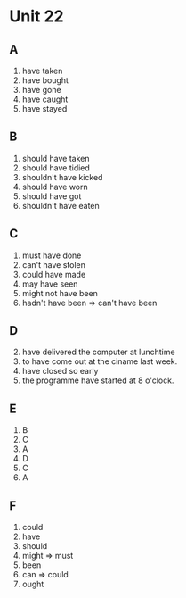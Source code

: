 # Unit 22

## A
1. have taken
2. have bought
3. have gone
4. have caught
5. have stayed

## B
1. should have taken
2. should have tidied
3. shouldn't have kicked
4. should have worn
5. should have got
6. shouldn't have eaten

## C
1. must have done
2. can't have stolen
3. could have made
4. may have seen
5. might not have been
6. hadn't have been => can't have been

## D
2. have delivered the computer at lunchtime
3. to have come out at the ciname last week.
4. have closed so early
5. the programme have started at 8 o'clock.

## E
1. B
2. C
3. A
4. D
5. C
6. A

## F
1. could
2. have
3. should
4. might => must
5. been
6. can => could
7. ought





















